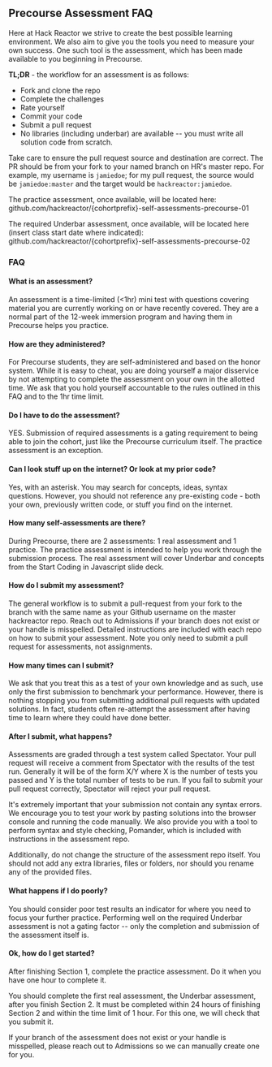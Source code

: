 ## Precourse Assessment FAQ

Here at Hack Reactor we strive to create the best possible learning environment. We also aim to give you the tools you need to measure your own success. One such tool is the assessment, which has been made available to you beginning in Precourse.

**TL;DR** - the workflow for an assessment is as follows:

* Fork and clone the repo
* Complete the challenges
* Rate yourself
* Commit your code
* Submit a pull request
* No libraries (including underbar) are available -- you must write all solution code from scratch.

Take care to ensure the pull request source and destination are correct. The PR should be from your fork to your named branch on HR's master repo. For example, my username is `jamiedoe`; for my pull request, the source would be `jamiedoe:master` and the target would be `hackreactor:jamiedoe`.

The practice assessment, once available, will be located here: github.com/hackreactor/{cohortprefix}-self-assessments-precourse-01

The required Underbar assessment, once available, will be located here (insert class start date where indicated): github.com/hackreactor/{cohortprefix}-self-assessments-precourse-02

### FAQ

#### What is an assessment?

An assessment is a time-limited (<1hr) mini test with questions covering material you are currently working on or have recently covered. They are a normal part of the 12-week immersion program and having them in Precourse helps you practice.

#### How are they administered?

For Precourse students, they are self-administered and based on the honor system. While it is easy to cheat, you are doing yourself a major disservice by not attempting to complete the assessment on your own in the allotted time. We ask that you hold yourself accountable to the rules outlined in this FAQ and to the 1hr time limit.

#### Do I have to do the assessment?

YES. Submission of required assessments is a gating requirement to being able to join the cohort, just like the Precourse curriculum itself. The practice assessment is an exception.

#### Can I look stuff up on the internet? Or look at my prior code?

Yes, with an asterisk. You may search for concepts, ideas, syntax questions. However, you should not reference any pre-existing code - both your own, previously written code, or stuff you find on the internet.

#### How many self-assessments are there?

During Precourse, there are 2 assessments: 1 real assessment and 1 practice. The practice assessment is intended to help you work through the submission process. The real assessment will cover Underbar and concepts from the Start Coding in Javascript slide deck.

#### How do I submit my assessment?

The general workflow is to submit a pull-request from your fork to the branch with the same name as your Github username on the master hackreactor repo. Reach out to Admissions if your branch does not exist or your handle is misspelled. Detailed instructions are included with each repo on how to submit your assessment. Note you only need to submit a pull request for assessments, not assignments.

#### How many times can I submit?

We ask that you treat this as a test of your own knowledge and as such, use only the first submission to benchmark your performance. However, there is nothing stopping you from submitting additional pull requests with updated solutions. In fact, students often re-attempt the assessment after having time to learn where they could have done better.

#### After I submit, what happens?

Assessments are graded through a test system called Spectator. Your pull request will receive a comment from Spectator with the results of the test run. Generally it will be of the form X/Y where X is the number of tests you passed and Y is the total number of tests to be run. If you fail to submit your pull request correctly, Spectator will reject your pull request.

It's extremely important that your submission not contain any syntax errors. We encourage you to test your work by pasting solutions into the browser console and running the code manually. We also provide you with a tool to perform syntax and style checking, Pomander, which is included with instructions in the assessment repo.

Additionally, do not change the structure of the assessment repo itself. You should not add any extra libraries, files or folders, nor should you rename any of the provided files.

#### What happens if I do poorly?

You should consider poor test results an indicator for where you need to focus your further practice. Performing well on the required Underbar assessment is not a gating factor -- only the completion and submission of the assessment itself is.

#### Ok, how do I get started?

After finishing Section 1, complete the practice assessment. Do it when you have one hour to complete it.

You should complete the first real assessment, the Underbar assessment, after you finish Section 2. It must be completed within 24 hours of finishing Section 2 and within the time limit of 1 hour. For this one, we will check that you submit it.

If your branch of the assessment does not exist or your handle is misspelled, please reach out to Admissions so we can manually create one for you.
